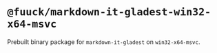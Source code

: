 # `@fuuck/markdown-it-gladest-win32-x64-msvc`

Prebuilt binary package for `markdown-it-gladest` on `win32-x64-msvc`.
